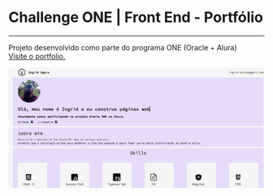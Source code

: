 # Challenge ONE | Front End - Portfólio
---
Projeto desenvolvido como parte do programa ONE (Oracle + Alura)
<br>
[Visite o portfolio.](https://challenge-one-portfolio-br-gold.vercel.app/)


<p align="center" >
     <img width="600" heigth="600" src="/assets/screen.png">
</p>




